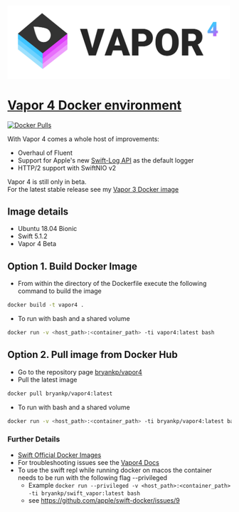<img src="https://raw.githubusercontent.com/KnowledgePending/Vapor4-Docker/master/images/logo.jpg" width="500">  

# [Vapor 4 Docker environment](https://github.com/KnowledgePending/Vapor4-Docker)
[![Docker Pulls](https://img.shields.io/docker/pulls/bryankp/vapor4.svg)](https://hub.docker.com/r/bryankp/vapor4)

With Vapor 4 comes a whole host of improvements:
* Overhaul of Fluent
* Support for Apple's new [Swift-Log API](https://github.com/apple/swift-log) as the default logger
* HTTP/2 support with SwiftNIO v2

Vapor 4 is still only in beta.  
For the latest stable release see my [Vapor 3 Docker image](https://github.com/KnowledgePending/Vapor-Docker)

## Image details
* Ubuntu 18.04 Bionic
* Swift 5.1.2
* Vapor 4 Beta

## Option 1. Build Docker Image
* From within the directory of the Dockerfile execute the following command to build the image
```BASH
docker build -t vapor4 .
```
* To run with bash and a shared volume
```BASH
docker run -v <host_path>:<container_path> -ti vapor4:latest bash
```
## Option 2. Pull image from Docker Hub
* Go to the repository page [bryankp/vapor4](https://hub.docker.com/r/bryankp/vapor4)
* Pull the latest image
```BASH
docker pull bryankp/vapor4:latest
```

* To run with bash and a shared volume
```BASH
docker run -v <host_path>:<container_path> -ti bryankp/vapor4:latest bash
```
### Further Details
* [Swift Official Docker Images](https://hub.docker.com/_/swift)
* For troubleshooting issues see the [Vapor4 Docs](https://docs.vapor.codes/4.0/)
* To use the swift repl while running docker on macos the container needs to be run with the following flag --privileged
    * Example ```docker run --privileged -v <host_path>:<container_path> -ti bryankp/swift_vapor:latest bash```
    * see https://github.com/apple/swift-docker/issues/9
